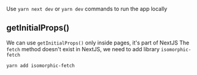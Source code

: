 Use `yarn next dev` or `yarn dev` commands to run the app locally

## getInitialProps()

We can use `getInitialProps()` only inside pages, it's part of NextJS
The `fetch` method doesn't exist in NextJS, we need to add library `isomorphic-fetch`

    yarn add isomorphic-fetch